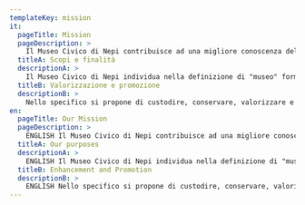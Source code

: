 ```yaml
---
templateKey: mission
it:
  pageTitle: Mission
  pageDescription: >
    Il Museo Civico di Nepi contribuisce ad una migliore conoscenza del patrimonio artistico locale attraverso la conservazione e valorizzazione della propria collezione.
  titleA: Scopi e finalità
  descriptionA: >
    Il Museo Civico di Nepi individua nella definizione di "museo" formulata dall'ICOM la propria missione ("Il museo è un'istituzione permanente, senza scopo di lucro, al servizio della società e del suo sviluppo. E' aperto al pubblico e compie ricerche che riguardano le testimonianze materiale e immateriali dell'umanità e del suo ambiente; le acquisisce, le conserva, le comunica e, soprattutto, le espone a fini di studio, educazione e diletto"), condividendone le finalità generali.
  titleB: Valorizzazione e promozione
  descriptionB: >
    Nello specifico si propone di custodire, conservare, valorizzare e promuovere lo studio della sua collezione, al fine di contribuire alla migliore conoscenza del patrimonio culturale della cittadina di Nepi e del suo territorio.
en:
  pageTitle: Our Mission
  pageDescription: >
    ENGLISH Il Museo Civico di Nepi contribuisce ad una migliore conoscenza del patrimonio artistico locale attraverso la conservazione e valorizzazione della propria collezione.
  titleA: Our purposes
  descriptionA: >
    ENGLISH Il Museo Civico di Nepi individua nella definizione di "museo" formulata dall'ICOM la propria missione ("Il museo è un'istituzione permanente, senza scopo di lucro, al servizio della società e del suo sviluppo. E' aperto al pubblico e compie ricerche che riguardano le testimonianze materiale e immateriali dell'umanità e del suo ambiente; le acquisisce, le conserva, le comunica e, soprattutto, le espone a fini di studio, educazione e diletto"), condividendone le finalità generali.
  titleB: Enhancement and Promotion
  descriptionB: >
    ENGLISH Nello specifico si propone di custodire, conservare, valorizzare e promuovere lo studio della sua collezione, al fine di contribuire alla migliore conoscenza del patrimonio culturale della cittadina di Nepi e del suo territorio.
---
```



